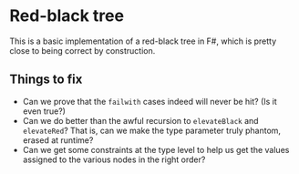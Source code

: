 # Red-black tree

This is a basic implementation of a red-black tree in F#, which is pretty close to being correct by construction.

## Things to fix

* Can we prove that the `failwith` cases indeed will never be hit? (Is it even true?)
* Can we do better than the awful recursion to `elevateBlack` and `elevateRed`? That is, can we make the type parameter truly phantom, erased at runtime?
* Can we get some constraints at the type level to help us get the values assigned to the various nodes in the right order?
